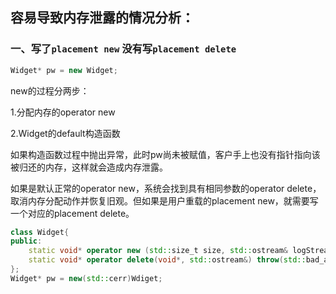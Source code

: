 ## 容易导致内存泄露的情况分析：

### 一、写了```placement new``` 没有写```placement delete```

```cpp
Widget* pw = new Widget;
```
new的过程分两步：

1.分配内存的operator new

2.Widget的default构造函数

如果构造函数过程中抛出异常，此时pw尚未被赋值，客户手上也没有指针指向该被归还的内存，这样就会造成内存泄露。

如果是默认正常的operator new，系统会找到具有相同参数的operator delete，取消内存分配动作并恢复旧观。但如果是用户重载的placement new，就需要写一个对应的placement delete。

```cpp
class Widget{
public:
    static void* operator new (std::size_t size, std::ostream& logStream) throw(std::bad_alloc);
    static void* operator delete(void*, std::ostream&) throw(std::bad_alloc);
};
Widget* pw = new(std::cerr)Wdiget;
```